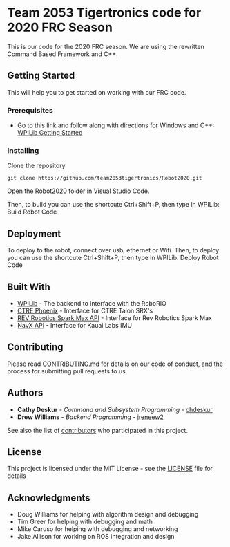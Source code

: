 # Team 2053 Tigertronics code for 2020 FRC Season

This is our code for the 2020 FRC season. We are using the rewritten Command Based Framework and C++.

## Getting Started

This will help you to get started on working with our FRC code.

### Prerequisites

- Go to this link and follow along with directions for Windows and C++: [WPILib Getting Started](https://docs.wpilib.org/en/latest/docs/software/getting-started/index.html)

### Installing

Clone the repository
```
git clone https://github.com/team2053tigertronics/Robot2020.git
```
Open the Robot2020 folder in Visual Studio Code.

Then, to build you can use the shortcute Ctrl+Shift+P, then type in WPILib: Build Robot Code

## Deployment

To deploy to the robot, connect over usb, ethernet or Wifi.
Then, to deploy you can use the shortcute Ctrl+Shift+P, then type in WPILib: Deploy Robot Code

## Built With

* [WPILib](https://github.com/wpilibsuite/allwpilib) - The backend to interface with the RoboRIO
* [CTRE Phoenix](https://github.com/CrossTheRoadElec/Phoenix-api) - Interface for CTRE Talon SRX's
* [REV Robotics Spark Max API](http://www.revrobotics.com/) - Interface for Rev Robotics Spark Max
* [NavX API](https://pdocs.kauailabs.com/navx-mxp/) - Interface for Kauai Labs IMU

## Contributing

Please read [CONTRIBUTING.md](CONTRIBUTING.md) for details on our code of conduct, and the process for submitting pull requests to us.

## Authors

* **Cathy Deskur** - *Command and Subsystem Programming* - [chdeskur](https://github.com/chdeskur)
* **Drew Williams** - *Backend Programming* - [jreneew2](https://github.com/jreneew2)

See also the list of [contributors](https://github.com/your/project/contributors) who participated in this project.

## License

This project is licensed under the MIT License - see the [LICENSE](LICENSE) file for details

## Acknowledgments

* Doug Williams for helping with algorithm design and debugging
* Tim Greer for helping with debugging and math
* Mike Caruso for helping with debugging and networking
* Jake Allison for working on ROS integration and design


